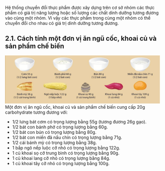 Hệ thống chuyển đổi thực phẩm được xây dựng trên cơ sở nhóm các thực phẩm có giá trị năng lượng hoặc số lượng các chất dinh dưỡng tương đương vào cùng một nhóm. Vì vậy các thực phẩm trong cùng một nhóm có thể chuyển đổi cho nhau có giá trị dinh dưỡng tương đương.
## 2.1. Cách tính một đơn vị ăn ngũ cốc, khoai củ và sản phẩm chế biến
![Cách tính một đơn vị ăn ngũ cốc, khoai củ và sản phẩm chế biến](../figures/bai1_hinh1.jpg)
Một đơn vị ăn ngũ cốc, khoai củ và sản phẩm chế biến cung cấp 20g carbohydrate tương đương với:
- 1/2 lưng bát cơm có trọng lượng bằng 55g (tương đương 26g gạo).
- 1/2 bát con bánh phở có trọng lượng bằng 60g.
- 1/2 bát con bún có trọng lượng bằng 80g.
- 1/2 bát con miến đã nấu chín có trọng lượng bằng 71g.
- 1/2 cái bánh mỳ có trọng lượng bằng 38g.
- 1 bắp ngô nếp luộc cỡ nhỏ có trọng lượng bằng 122g.
- 1 củ khoai sọ cỡ trung bình có trọng lượng bằng 90g.
- 1 củ khoai lang cỡ nhỏ có trọng lượng bằng 84g.
- 1 củ khoai tây cỡ nhỏ có trọng lượng bằng 100g.
